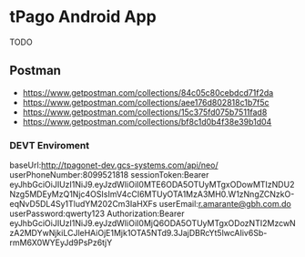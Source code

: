 # tPago Android App
TODO


## Postman

* https://www.getpostman.com/collections/84c05c80cebdcd71f2da
* https://www.getpostman.com/collections/aee176d802818c1b7f5c
* https://www.getpostman.com/collections/15c375fd075b7511fad8
* https://www.getpostman.com/collections/bf8c1d0b4f38e39b1d04

### DEVT Enviroment
baseUrl:http://tpagonet-dev.gcs-systems.com/api/neo/
userPhoneNumber:8099521818
sessionToken:Bearer eyJhbGciOiJIUzI1NiJ9.eyJzdWIiOiI0MTE6ODA5OTUyMTgxODowMTIzNDU2Nzg5MDEyMzQ1Njc4OSIsImV4cCI6MTUyOTA1MzA3MH0.W1zNngZCNzkO-eqNvD5DL4Sy1TludYM202Cm3IaHXFs
userEmail:r.amarante@gbh.com.do
userPassword:qwerty123
Authorization:Bearer eyJhbGciOiJIUzI1NiJ9.eyJzdWIiOiI0MjQ6ODA5OTUyMTgxODozNTI2MzcwNzA2MDYwNjkiLCJleHAiOjE1Mjk1OTA5NTd9.3JajDBRcYt5lwcAIiv6Sb-rmM6X0WYEyJd9PsPz6tjY

